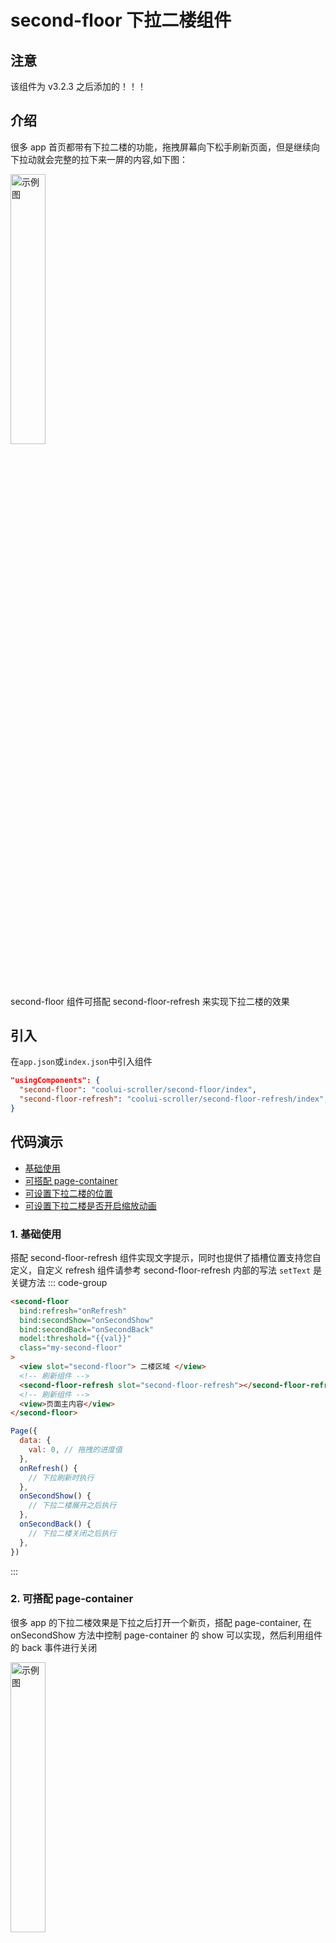 # second-floor 下拉二楼组件

## 注意

该组件为 v3.2.3 之后添加的！！！

## 介绍

很多 app 首页都带有下拉二楼的功能，拖拽屏幕向下松手刷新页面，但是继续向下拉动就会完整的拉下来一屏的内容,如下图：

<img src="https://test.wzs.pub/pic/tb_sf.gif" style="width: 33.3%" alt="示例图" />

second-floor 组件可搭配 second-floor-refresh 来实现下拉二楼的效果

## 引入

在`app.json`或`index.json`中引入组件

```json
"usingComponents": {
  "second-floor": "coolui-scroller/second-floor/index",
  "second-floor-refresh": "coolui-scroller/second-floor-refresh/index",
}
```

## 代码演示

<nav class="table-of-contents">
  <ul>
    <li> 
      <a aria-current="page" href="#_1-基础使用" class="router-link-active router-link-exact-active">基础使用</a> 
    </li>
    <li> 
      <a aria-current="page" href="#_2-可搭配-page-container" class="router-link-active router-link-exact-active">可搭配 page-container</a> 
    </li>
    <li> 
      <a aria-current="page" href="#_3-可设置下拉二楼的位置" class="router-link-active router-link-exact-active">可设置下拉二楼的位置</a> 
    </li>
    <li> 
      <a aria-current="page" href="#_4-可设置下拉二楼是否开启缩放动画" class="router-link-active router-link-exact-active">可设置下拉二楼是否开启缩放动画</a> 
    </li>
  </ul>
</nav>

### 1. 基础使用

搭配 second-floor-refresh 组件实现文字提示，同时也提供了插槽位置支持您自定义，自定义 refresh 组件请参考 second-floor-refresh 内部的写法
`setText` 是关键方法
::: code-group

```html [index.wxml]
<second-floor
  bind:refresh="onRefresh"
  bind:secondShow="onSecondShow"
  bind:secondBack="onSecondBack"
  model:threshold="{{val}}"
  class="my-second-floor"
>
  <view slot="second-floor"> 二楼区域 </view>
  <!-- 刷新组件 -->
  <second-floor-refresh slot="second-floor-refresh"></second-floor-refresh>
  <!-- 刷新组件 -->
  <view>页面主内容</view>
</second-floor>
```

```js [index.js]
Page({
  data: {
    val: 0, // 拖拽的进度值
  },
  onRefresh() {
    // 下拉刷新时执行
  },
  onSecondShow() {
    // 下拉二楼展开之后执行
  },
  onSecondBack() {
    // 下拉二楼关闭之后执行
  },
})
```

:::

### 2. 可搭配 page-container

很多 app 的下拉二楼效果是下拉之后打开一个新页，搭配 page-container, 在 onSecondShow 方法中控制 page-container 的 show 可以实现，然后利用组件的 back 事件进行关闭

<img src="https://test.wzs.pub/pic/new_page.gif" style="flex: 1;width: 33.3%" alt="示例图" />

::: code-group

```html [index.wxml]
<second-floor
  bind:refresh="onRefresh"
  bind:secondShow="onSecondShow"
  bind:secondBack="onSecondBack"
  model:threshold="{{val}}"
  class="my-second-floor"
>
  <view slot="second-floor"> 二楼区域 </view>
  <!-- 刷新组件 -->
  <second-floor-refresh slot="second-floor-refresh"></second-floor-refresh>
  <!-- 刷新组件 -->
  <!-- 顶部标签组件 -->
  <nav-bar slot="nav-bar" config="{{navBarConfig}}">下拉二楼</nav-bar>
  <!-- 顶部标签组件 -->
  <view>页面主内容</view>
</second-floor>

<page-container
  show="{{show}}"
  round="{{round}}"
  overlay="{{overlay}}"
  duration="{{duration}}"
  position="{{position}}"
  close-on-slide-down="{{false}}"
  bindbeforeenter="onBeforeEnter"
  bindenter="onEnter"
  bindafterenter="onAfterEnter"
  bindbeforeleave="onBeforeLeave"
  bindleave="onLeave"
  bindafterleave="onAfterLeave"
  bindclickoverlay="onClickOverlay"
  custom-style="{{customStyle}}"
  overlay-style="{{overlayStyle}}"
>
  <view class="detail-page">
    <button type="primary" bindtap="exit">退出</button>
  </view>
</page-container>
```

```js [index.js]
Page({
  data: {
    val: 0, // 拖拽的进度值
    show: false,
    duration: 300,
    position: 'right',
    round: false,
    overlay: true,
    customStyle: '',
    overlayStyle: '',
  },
  onRefresh() {
    // 下拉刷新时执行
  },
  onSecondShow() {
    // 下拉二楼展开之后执行
    setTimeout(() => {
      this.setData({
        show: true,
      })
    }, 500)
  },
  onSecondBack() {
    // 下拉二楼关闭之后执行
  },
  exit() {
    const secondFloor = this.selectComponent('.my-second-floor')
    secondFloor.back().then(() => {
      this.setData({ show: false })
    })
  },
})
```

:::

### 3. 可设置下拉二楼的位置

可设置下拉二楼的位置 top、center、bottom。即展开的时候先展示的是二楼的哪个部位

<div style="display:flex;">
<img src="https://test.wzs.pub/pic/top.gif" style="flex: 1;width: 33.3%" alt="示例图" />
<img src="https://test.wzs.pub/pic/center.gif" style="flex: 1;width: 33.3%" alt="示例图" />
<img src="https://test.wzs.pub/pic/bottom.gif" style="flex: 1;width: 33.3%" alt="示例图" />
</div>

```html
<!-- top -->
<second-floor top></second-floor>
<!-- center -->
<second-floor center></second-floor>
<!-- bottom -->
<second-floor bottom></second-floor>
```

### 4. 可设置下拉二楼是否开启缩放动画

就如同微信首页下拉出来小程序列表一样，二楼展开会有一个缩放的效果

<div style="display:flex;">
<img src="https://test.wzs.pub/pic/top_scale.gif" style="flex: 1;width: 33.3%" alt="示例图" />
<img src="https://test.wzs.pub/pic/center_scale.gif" style="flex: 1;width: 33.3%" alt="示例图" />
<img src="https://test.wzs.pub/pic/bottom_scale.gif" style="flex: 1;width: 33.3%" alt="示例图" />
</div>

```html
<!-- top scale -->
<second-floor top scale></second-floor>
<!-- center scale-->
<second-floor center scale></second-floor>
<!-- bottom scale-->
<second-floor bottom scale></second-floor>
```

### 5. 可搭配 nav-bar 设置顶部标题栏

<div style="display:flex;">
<img src="/images/a.gif" style="width: 33.3%" alt="示例图" />
</div>

::: code-group

```html [index.wxml]
<second-floor>
  <!-- 顶部标签组件 -->
  <nav-bar slot="nav-bar" config="{{navBarConfig}}">下拉二楼</nav-bar>
  <!-- 顶部标签组件 -->
</second-floor>
```

```js [index.js]
Page({
  data: {
    navBarConfig: {
      back: {
        show: true, // 是否显示返回按钮
        click: () => {
          // 返回按钮点击方法
          wx.navigateBack({
            delta: 1,
          })
        },
      },
      background: {
        color: '#d13435', //设置背景颜色
      },
      text: {
        color: '#fff', // 设置文字颜色
      },
    },
  },
})
```

:::

## second-floor 配置

| 参数   | 说明                 | 类型      | 默认值 | 版本  |
| ------ | -------------------- | --------- | ------ | ----- |
| top    | 二楼初始位置         | _Boolean_ | false  | 3.2.3 |
| center | 二楼初始位置         | _Boolean_ | false  | 3.2.3 |
| bottom | 二楼初始位置         | _Boolean_ | true   | 3.2.3 |
| scale  | 二楼是否开启缩放动画 | _Boolean_ | false  | 3.2.3 |

## 插槽

| 名称                 | 说明             | 可用组件               |
| -------------------- | ---------------- | ---------------------- |
| second-floor         | 二楼插槽区域     | -                      |
| second-floor-refresh | 下拉刷新插槽位置 | `second-floor-refresh` |
| nav-bar              | 顶部标题栏       | `nav-bar`              |

## methods 方法

| 名称         | 用法                                                                                                                                  | 说明                                                         | 版本  |
| ------------ | ------------------------------------------------------------------------------------------------------------------------------------- | ------------------------------------------------------------ | ----- |
| settriggered | 先获取组件实例：<br/>`const secondFloor = this.selectComponent('.my-second-floor');`, 然后调用方法：<br/>`secondFloor.settriggered()` | 关闭刷新的方法,在 onRefresh 中,数据刷新之后执行,返回 Promise | 3.2.3 |
| back         | 先获取组件实例：<br/>`const secondFloor = this.selectComponent('.my-second-floor');`, 然后调用方法：<br/>`secondFloor.back()`         | 关闭二楼的方法,会触发 onSecondBack, 返回 Promise             | 3.2.3 |

## events 事件

| 名称       | 用法              | 说明                                                        | 版本  |
| ---------- | ----------------- | ----------------------------------------------------------- | ----- |
| refresh    | `bind:refresh`    | 刷新时执行，可执行请求数据,然后执行 `settriggered` 关闭刷新 | 3.2.3 |
| secondShow | `bind:secondShow` | 二楼打开之后执行                                            | 3.2.3 |
| secondBack | `bind:secondBack` | 二楼关闭之后执行                                            | 3.2.3 |

## second-floor-refresh 配置

| 参数          | 说明                                                                          | 类型     | 默认值                                                                                                                                        | 版本  |
| ------------- | ----------------------------------------------------------------------------- | -------- | --------------------------------------------------------------------------------------------------------------------------------------------- | ----- |
| refreshConfig | second-floor-refresh 组件的设置,详见[refreshConfig](./floor.md#refreshConfig) | _Object_ | `{ downText: "下拉刷新", loadingText: "正在加载", backText: "返回首页", tipText: "松开刷新", moreText: "继续下拉有惊喜~", color: "#ffffff" }` | 3.2.3 |

## refreshConfig

| 参数        | 说明                           | 类型      | 默认值 | 版本  |
| ----------- | ------------------------------ | --------- | ------ | ----- |
| downText    | 开始下拉时的文字               | _Boolean_ | false  | 3.2.3 |
| loadingText | 正在加载时的文字               | _Boolean_ | false  | 3.2.3 |
| backText    | 二楼加载成功之后返回按钮的文字 | _Boolean_ | false  | 3.2.3 |
| tipText     | 松开刷新时的提示文字           | _Boolean_ | false  | 3.2.3 |
| moreText    | 继续下拉的提示文字             | _Boolean_ | false  | 3.2.3 |
| color       | 文字颜色                       | _Boolean_ | false  | 3.2.3 |

<!-- ## 外部样式

在组件外部修改组件里的元素样式，可做局部调整。

| 名称               | 说明             | 类型     | 版本  |
| ------------------ | ---------------- | -------- | ----- |
| second-floor-class | 设置图片的 class | _String_ | 3.0.0 | -->
